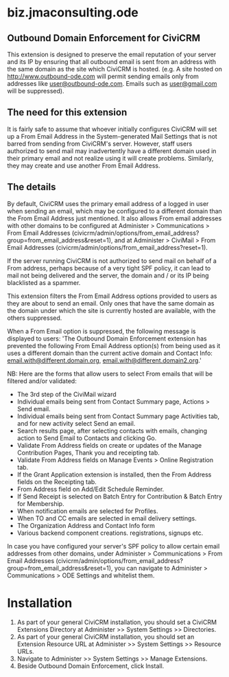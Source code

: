 biz.jmaconsulting.ode
=====================

Outbound Domain Enforcement for CiviCRM
---------------------------------------

This extension is designed to preserve the email reputation of your server and its IP by ensuring that all outbound 
email is sent from an address with the same domain as the site which CiviCRM is hosted. (e.g. A site hosted on http://www.outbound-ode.com will permit sending emails only from addresses like user@outbound-ode.com. Emails such as user@gmail.com will be suppressed).

The need for this extension
---------------------------

It is fairly safe to assume that whoever initially configures CiviCRM will set up a From Email Address in the 
System-generated Mail Settings that is not barred from sending from CiviCRM's server. However, staff users authorized to
send mail may inadvertently have a different domain used in their primary email and not realize using it will create
problems. Similarly, they may create and use another From Email Address. 

The details
-----------

By default, CiviCRM uses the primary email address of a logged in user when sending an email, which may be configured to
a different domain than the From Email Address just mentioned. It also allows From email addresses with other domains to 
be configured at Administer > Communications > From Email Addresses 
(civicrm/admin/options/from_email_address?group=from_email_address&reset=1), and at Administer > CiviMail > 
From Email Addresses (civicrm/admin/options/from_email_address?reset=1).

If the server running CiviCRM is not authorized to send mail on behalf of a From address, perhaps because of a very 
tight SPF policy, it can lead to mail not being delivered and the server, the domain and / or its IP being blacklisted as a spammer. 

This extension filters the From Email Address options provided to users as they are about to send an email. Only ones 
that have the same domain as the domain under which the site is currently hosted are available, with the others 
suppressed.

When a From Email option is suppressed, the following message is displayed to users: 'The Outbound Domain Enforcement 
extension has prevented the following From Email Address option(s) from being used as it uses a different domain than 
the current active domain and Contact Info: email.with@different.domain.org, email.with@different.domain2.org.'

NB: Here are the forms that allow users to select From emails that will be filtered and/or validated:
*  The 3rd step of the CiviMail wizard
*  Individual emails being sent from Contact Summary page, Actions > Send email.
*  Individual emails being sent from Contact Summary page Activities tab, and for new activity select Send an email. 
*  Search results page, after selecting contacts with emails, changing action to Send Email to Contacts and clicking Go.
*  Validate From Address fields on create or updates of the Manage Contribution Pages, Thank you and receipting tab.
*  Validate From Address fields on Manage Events > Online Registration tab.
*  If the Grant Application extension is installed, then the From Address fields on the Receipting tab.
*  From Address field on Add/Edit Schedule Reminder.
*  If Send Receipt is selected on Batch Entry for Contribution & Batch Entry for Membership.   
*  When notification emails are selected for Profiles.
*  When TO and CC emails are selected in email delivery settings.
*  The Organization Address and Contact Info form
*  Various backend component creations. registrations, signups etc.

In case you have configured your server's SPF policy to allow certain email addresses from other domains, under Administer > Communications > From Email Addresses (civicrm/admin/options/from_email_address?group=from_email_address&reset=1), you can navigate to Administer > Communications > ODE Settings and whitelist them.


Installation
============

1. As part of your general CiviCRM installation, you should set a CiviCRM Extensions Directory at Administer >> System Settings >> Directories.
2. As part of your general CiviCRM installation, you should set an Extension Resource URL at Administer >> System Settings >> Resource URLs.
3. Navigate to Administer >> System Settings >> Manage Extensions.
4. Beside Outbound Domain Enforcement, click Install.
